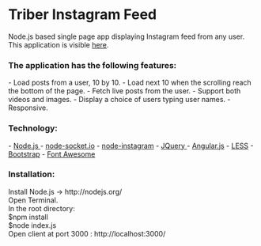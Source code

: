 # Triber Instagram Feed
Node.js based single page app displaying Instagram feed from any user.
This application is visible <a href="https://instagramreader.herokuapp.com/">here</a>.

<h3>The application has the following features:</h3>
- Load posts from a user, 10 by 10.
- Load next 10 when the scrolling reach the bottom of the page.
- Fetch live posts from the user.
- Support both videos and images.
- Display a choice of users typing user names.
- Responsive.

<h3>Technology:</h3>
- <a href="http://nodejs.org/">Node.js </a>
- <a href="http://socket.io/">node-socket.io</a>
- <a href="https://www.npmjs.com/package/instagram-node">node-instagram</a>
- <a href="http://jquery.com/">JQuery </a>
- <a href="https://angularjs.org/">Angular.js</a>
- <a href="http://lesscss.org/">LESS</a>
- <a href="http://getbootstrap.com/">Bootstrap</a>
- <a href="http://fortawesome.github.io/Font-Awesome/">Font Awesome</a>

<h3>Installation:</h3>
Install Node.js -> http://nodejs.org/
<br>Open Terminal.
<br>In the root directory:
<br>$npm install
<br>$node index.js
<br>Open client at port 3000 : http://localhost:3000/

